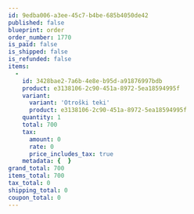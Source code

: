 ```yaml
---
id: 9edba006-a3ee-45c7-b4be-685b4050de42
published: false
blueprint: order
order_number: 1770
is_paid: false
is_shipped: false
is_refunded: false
items:
  -
    id: 3428bae2-7a6b-4e8e-b95d-a91876997bdb
    product: e3138106-2c90-451a-8972-5ea18594995f
    variant:
      variant: 'Otroški teki'
      product: e3138106-2c90-451a-8972-5ea18594995f
    quantity: 1
    total: 700
    tax:
      amount: 0
      rate: 0
      price_includes_tax: true
    metadata: {  }
grand_total: 700
items_total: 700
tax_total: 0
shipping_total: 0
coupon_total: 0
---
```

